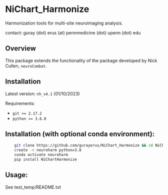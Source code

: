 
# NiChart_Harmonize

Harmonization tools for multi-site neuroimaging analysis.

contact: guray (dot) erus (at) pennmedicine (dot) upenn (dot) edu

## Overview

This package extends the functionality of the package developed by Nick
Cullen, `neuroCombat`.

## Installation

Latest version: `nh_v4.1` (01/10/2023)

Requirements:

-   `git >= 2.17.2`
-   `python >= 3.6.8`

## Installation (with optional conda environment):


```bash
	git clone https://github.com/gurayerus/NiChart_Harmonize && cd NiChart_Harmonize
	create -n neuroharm python=3.8
	conda activate neuroharm
	pip install NiChartHarmonize
```


## Usage:

See test_temp/README.txt
